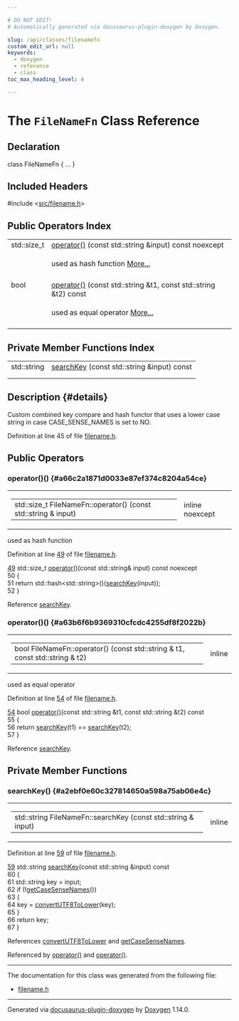 ```yaml
---

# DO NOT EDIT!
# Automatically generated via docusaurus-plugin-doxygen by Doxygen.

slug: /api/classes/filenamefn
custom_edit_url: null
keywords:
  - doxygen
  - reference
  - class
toc_max_heading_level: 4

---
```


<div class="doxyPage">

# The `FileNameFn` Class Reference



## Declaration

<div class="doxyDeclaration">
class FileNameFn { ... }
</div>

## Included Headers

<div class="doxyIncludesList">#include &lt;<a href="/web-doxygen/docs/api/files/src/filename-h">src/filename.h</a>&gt;
</div>

## Public Operators Index

<table class="doxyMembersIndex">

<tr class="doxyMemberIndexItem">
<td class="doxyMemberIndexItemType" align="left" valign="top">std::size_t</td>
<td class="doxyMemberIndexItemName" align="left" valign="top"><a href="#a66c2a1871d0033e87ef374c8204a54ce">operator()</a> (const std::string &amp;input) const noexcept</td>
</tr>
<tr class="doxyMemberIndexDescription">
<td class="doxyMemberIndexDescriptionLeft"></td>
<td class="doxyMemberIndexDescriptionRight">
<p>used as hash function <a href="#a66c2a1871d0033e87ef374c8204a54ce">More...</a></p>
</td>
</tr>
<tr class="doxyMemberIndexSeparator">
<td class="doxyMemberIndexSeparator" colspan="2"></td>
</tr>

<tr class="doxyMemberIndexItem">
<td class="doxyMemberIndexItemType" align="left" valign="top">bool</td>
<td class="doxyMemberIndexItemName" align="left" valign="top"><a href="#a63b6f6b9369310cfcdc4255df8f2022b">operator()</a> (const std::string &amp;t1, const std::string &amp;t2) const</td>
</tr>
<tr class="doxyMemberIndexDescription">
<td class="doxyMemberIndexDescriptionLeft"></td>
<td class="doxyMemberIndexDescriptionRight">
<p>used as equal operator <a href="#a63b6f6b9369310cfcdc4255df8f2022b">More...</a></p>
</td>
</tr>
<tr class="doxyMemberIndexSeparator">
<td class="doxyMemberIndexSeparator" colspan="2"></td>
</tr>

</table>

## Private Member Functions Index

<table class="doxyMembersIndex">

<tr class="doxyMemberIndexItem">
<td class="doxyMemberIndexItemType" align="left" valign="top">std::string</td>
<td class="doxyMemberIndexItemName" align="left" valign="top"><a href="#a2ebf0e60c327814650a598a75ab06e4c">searchKey</a> (const std::string &amp;input) const</td>
</tr>
<tr class="doxyMemberIndexDescription">
<td class="doxyMemberIndexDescriptionLeft"></td>
<td class="doxyMemberIndexDescriptionRight">
</td>
</tr>
<tr class="doxyMemberIndexSeparator">
<td class="doxyMemberIndexSeparator" colspan="2"></td>
</tr>

</table>

## Description {#details}



<p>Custom combined key compare and hash functor that uses a lower case string in case CASE_SENSE_NAMES is set to NO.</p>

<p>Definition at line 45 of file <a href="/web-doxygen/docs/api/files/src/filename-h">filename.h</a>.</p>

<div class="doxySectionDef">

## Public Operators

### operator()() {#a66c2a1871d0033e87ef374c8204a54ce}

<div class="doxyMemberItem">
<div class="doxyMemberProto">
<table class="doxyMemberLabels">
<tr class="doxyMemberLabels">
<td class="doxyMemberLabelsLeft">
<table class="doxyMemberName">
<tr>
<td class="doxyMemberName">std::size_t FileNameFn::operator() (const std::string &amp; input)</td>
</tr>
</table>
</td>
<td class="doxyMemberLabelsRight">
<span class="doxyMemberLabels">
<span class="doxyMemberLabel inline">inline</span>
<span class="doxyMemberLabel noexcept">noexcept</span>
</span>
</td>
</tr>
</table>
</div>
<div class="doxyMemberDoc">
<p>used as hash function</p>

<p>Definition at line <a href="/web-doxygen/docs/api/files/src/filename-h/#l00049">49</a> of file <a href="/web-doxygen/docs/api/files/src/filename-h">filename.h</a>.</p>

<div class="doxyProgramListing">

<div class="doxyCodeLine"><span class="doxyLineNumber"><a href="#a66c2a1871d0033e87ef374c8204a54ce">49</a></span><span class="doxyLineContent"><span class="doxyHighlight">    std::size_t <a href="#a66c2a1871d0033e87ef374c8204a54ce">operator()</a>(</span><span class="doxyHighlightKeyword">const</span><span class="doxyHighlight"> std::string&amp; input) </span><span class="doxyHighlightKeyword">const</span><span class="doxyHighlight"> </span><span class="doxyHighlightKeyword">noexcept</span></span></div>
<div class="doxyCodeLine"><span class="doxyLineNumber">50</span><span class="doxyLineContent"><span class="doxyHighlight">    {</span></span></div>
<div class="doxyCodeLine"><span class="doxyLineNumber">51</span><span class="doxyLineContent"><span class="doxyHighlight">      </span><span class="doxyHighlightKeywordFlow">return</span><span class="doxyHighlight"> std::hash&lt;std::string&gt;()(<a href="#a2ebf0e60c327814650a598a75ab06e4c">searchKey</a>(input));</span></span></div>
<div class="doxyCodeLine"><span class="doxyLineNumber">52</span><span class="doxyLineContent"><span class="doxyHighlight">    }</span></span></div>

</div>


Reference <a href="#a2ebf0e60c327814650a598a75ab06e4c">searchKey</a>.
</div>
</div>

### operator()() {#a63b6f6b9369310cfcdc4255df8f2022b}

<div class="doxyMemberItem">
<div class="doxyMemberProto">
<table class="doxyMemberLabels">
<tr class="doxyMemberLabels">
<td class="doxyMemberLabelsLeft">
<table class="doxyMemberName">
<tr>
<td class="doxyMemberName">bool FileNameFn::operator() (const std::string &amp; t1, const std::string &amp; t2)</td>
</tr>
</table>
</td>
<td class="doxyMemberLabelsRight">
<span class="doxyMemberLabels">
<span class="doxyMemberLabel inline">inline</span>
</span>
</td>
</tr>
</table>
</div>
<div class="doxyMemberDoc">
<p>used as equal operator</p>

<p>Definition at line <a href="/web-doxygen/docs/api/files/src/filename-h/#l00054">54</a> of file <a href="/web-doxygen/docs/api/files/src/filename-h">filename.h</a>.</p>

<div class="doxyProgramListing">

<div class="doxyCodeLine"><span class="doxyLineNumber"><a href="#a63b6f6b9369310cfcdc4255df8f2022b">54</a></span><span class="doxyLineContent"><span class="doxyHighlight">    </span><span class="doxyHighlightKeywordType">bool</span><span class="doxyHighlight"> <a href="#a66c2a1871d0033e87ef374c8204a54ce">operator()</a>(</span><span class="doxyHighlightKeyword">const</span><span class="doxyHighlight"> std::string &amp;t1, </span><span class="doxyHighlightKeyword">const</span><span class="doxyHighlight"> std::string &amp;t2)</span><span class="doxyHighlightKeyword"> const</span></span></div>
<div class="doxyCodeLine"><span class="doxyLineNumber">55</span><span class="doxyLineContent"><span class="doxyHighlightKeyword">    </span><span class="doxyHighlight">{</span></span></div>
<div class="doxyCodeLine"><span class="doxyLineNumber">56</span><span class="doxyLineContent"><span class="doxyHighlight">      </span><span class="doxyHighlightKeywordFlow">return</span><span class="doxyHighlight"> <a href="#a2ebf0e60c327814650a598a75ab06e4c">searchKey</a>(t1) == <a href="#a2ebf0e60c327814650a598a75ab06e4c">searchKey</a>(t2);</span></span></div>
<div class="doxyCodeLine"><span class="doxyLineNumber">57</span><span class="doxyLineContent"><span class="doxyHighlight">    }</span></span></div>

</div>


Reference <a href="#a2ebf0e60c327814650a598a75ab06e4c">searchKey</a>.
</div>
</div>

</div>

<div class="doxySectionDef">

## Private Member Functions

### searchKey() {#a2ebf0e60c327814650a598a75ab06e4c}

<div class="doxyMemberItem">
<div class="doxyMemberProto">
<table class="doxyMemberLabels">
<tr class="doxyMemberLabels">
<td class="doxyMemberLabelsLeft">
<table class="doxyMemberName">
<tr>
<td class="doxyMemberName">std::string FileNameFn::searchKey (const std::string &amp; input)</td>
</tr>
</table>
</td>
<td class="doxyMemberLabelsRight">
<span class="doxyMemberLabels">
<span class="doxyMemberLabel inline">inline</span>
</span>
</td>
</tr>
</table>
</div>
<div class="doxyMemberDoc">


<p>Definition at line <a href="/web-doxygen/docs/api/files/src/filename-h/#l00059">59</a> of file <a href="/web-doxygen/docs/api/files/src/filename-h">filename.h</a>.</p>

<div class="doxyProgramListing">

<div class="doxyCodeLine"><span class="doxyLineNumber"><a href="#a2ebf0e60c327814650a598a75ab06e4c">59</a></span><span class="doxyLineContent"><span class="doxyHighlight">    std::string <a href="#a2ebf0e60c327814650a598a75ab06e4c">searchKey</a>(</span><span class="doxyHighlightKeyword">const</span><span class="doxyHighlight"> std::string &amp;input)</span><span class="doxyHighlightKeyword"> const</span></span></div>
<div class="doxyCodeLine"><span class="doxyLineNumber">60</span><span class="doxyLineContent"><span class="doxyHighlightKeyword">    </span><span class="doxyHighlight">{</span></span></div>
<div class="doxyCodeLine"><span class="doxyLineNumber">61</span><span class="doxyLineContent"><span class="doxyHighlight">      std::string key = input;</span></span></div>
<div class="doxyCodeLine"><span class="doxyLineNumber">62</span><span class="doxyLineContent"><span class="doxyHighlight">      </span><span class="doxyHighlightKeywordFlow">if</span><span class="doxyHighlight"> (!<a href="/web-doxygen/docs/api/files/src/util-cpp/#aaefdc17b5414c3b2329297ff8c4e90a6">getCaseSenseNames</a>())</span></span></div>
<div class="doxyCodeLine"><span class="doxyLineNumber">63</span><span class="doxyLineContent"><span class="doxyHighlight">      {</span></span></div>
<div class="doxyCodeLine"><span class="doxyLineNumber">64</span><span class="doxyLineContent"><span class="doxyHighlight">        key = <a href="/web-doxygen/docs/api/files/src/utf8-cpp/#a90000b3876f8ff0fed72d2c31ecdfe11">convertUTF8ToLower</a>(key);</span></span></div>
<div class="doxyCodeLine"><span class="doxyLineNumber">65</span><span class="doxyLineContent"><span class="doxyHighlight">      }</span></span></div>
<div class="doxyCodeLine"><span class="doxyLineNumber">66</span><span class="doxyLineContent"><span class="doxyHighlight">      </span><span class="doxyHighlightKeywordFlow">return</span><span class="doxyHighlight"> key;</span></span></div>
<div class="doxyCodeLine"><span class="doxyLineNumber">67</span><span class="doxyLineContent"><span class="doxyHighlight">    }</span></span></div>

</div>


References <a href="/web-doxygen/docs/api/files/src/utf8-cpp/#a90000b3876f8ff0fed72d2c31ecdfe11">convertUTF8ToLower</a> and <a href="/web-doxygen/docs/api/files/src/util-cpp/#aaefdc17b5414c3b2329297ff8c4e90a6">getCaseSenseNames</a>.

Referenced by <a href="#a66c2a1871d0033e87ef374c8204a54ce">operator()</a> and <a href="#a63b6f6b9369310cfcdc4255df8f2022b">operator()</a>.
</div>
</div>

</div>

<hr/>

<p>The documentation for this class was generated from the following file:</p>

<ul>
<li><a href="/web-doxygen/docs/api/files/src/filename-h">filename.h</a></li>
</ul>

<hr/>

<p class="doxyGeneratedBy">Generated via <a href="https://github.com/xpack/docusaurus-plugin-doxygen">docusaurus-plugin-doxygen</a> by <a href="https://www.doxygen.nl">Doxygen</a> 1.14.0.</p>

</div>

